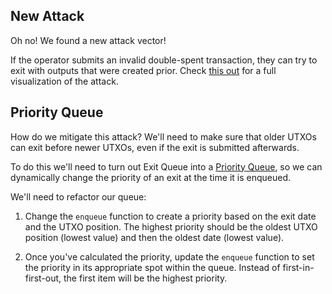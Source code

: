 ## New Attack 

Oh no! We found a new attack vector! 

If the operator submits an invalid double-spent transaction, they can try to exit with outputs that were created prior. Check [this out](?tab=details&scroll=Attack%20Visualization) for a full visualization of the attack.

## Priority Queue

How do we mitigate this attack? We'll need to make sure that older UTXOs can exit before newer UTXOs, even if the exit is submitted afterwards. 

To do this we'll need to turn out Exit Queue into a [Priority Queue](?tab=details&scroll=Priority%20Queue), so we can dynamically change the priority of an exit at the time it is enqueued.

We'll need to refactor our queue:

1) Change the `enqueue` function to create a priority based on the exit date and the UTXO position. The highest priority should be the oldest UTXO position (lowest value) and then the oldest date (lowest value).

2) Once you've calculated the priority, update the `enqueue` function to set the priority in its appropriate spot within the queue. Instead of first-in-first-out, the first item will be the highest priority. 